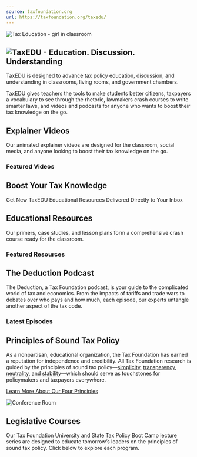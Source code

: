 ```yaml
---
source: taxfoundation.org
url: https://taxfoundation.org/taxedu/
---
```


![Tax Education - girl in classroom](https://taxfoundation.org/wp-content/uploads/2023/05/taxedu-education.jpg)

## ![TaxEDU - Education. Discussion. Understanding](https://taxfoundation.org/wp-content/themes/taxfoundation/assets/img/taxedu_full.svg)

TaxEDU is designed to advance tax policy education, discussion, and understanding in classrooms, living rooms, and government chambers.

TaxEDU gives teachers the tools to make students better citizens, taxpayers a vocabulary to see through the rhetoric, lawmakers crash courses to write smarter laws, and videos and podcasts for anyone who wants to boost their tax knowledge on the go.

## Explainer Videos

Our animated explainer videos are designed for the classroom, social media, and anyone looking to boost their tax knowledge on the go.

### Featured Videos

## Boost Your Tax Knowledge

Get New TaxEDU Educational Resources Delivered Directly to Your Inbox

## Educational Resources

Our primers, case studies, and lesson plans form a comprehensive crash course ready for the classroom.

### Featured Resources

## The Deduction Podcast

The Deduction, a Tax Foundation podcast, is your guide to the complicated world of tax and economics. From the impacts of tariffs and trade wars to debates over who pays and how much, each episode, our experts untangle another aspect of the tax code.

### Latest Episodes

## Principles of Sound Tax Policy

As a nonpartisan, educational organization, the Tax Foundation has earned a reputation for independence and credibility. All Tax Foundation research is guided by the principles of sound tax policy—<u>simplicity</u>, <u>transparency</u>, <u>neutrality</u>, and <u>stability</u>—which should serve as touchstones for policymakers and taxpayers everywhere.

[Learn More About Our Four Principles](https://taxfoundation.org/taxedu/principles/)

![Conference Room](https://taxfoundation.org/wp-content/uploads/2023/05/Conference-Room-e1683187219186.jpg)

## Legislative Courses

Our Tax Foundation University and State Tax Policy Boot Camp lecture series are designed to educate tomorrow’s leaders on the principles of sound tax policy. Click below to explore each program.
